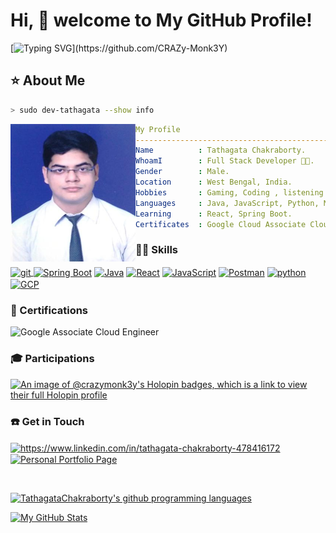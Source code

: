 # Hi, 👋 welcome to My GitHub Profile!
<!--- [![Profile views count](https://komarev.com/ghpvc/?username=CRAZy-Monk3Y)](https://github.com/CRAZy-Monk3Y) --->

[![Typing SVG](https://readme-typing-svg.herokuapp.com?font=Roboto&size=25&duration=4000&pause=2000&color=7BF72F&vCenter=true&width=460&lines=Hello%2C+I'm+Tathagata.;I'm+a+full-stack+Web+Developer.;I'm+a+tech+enthusiast.;Reach+out+to+me+with+the+given+links.)](https://github.com/CRAZy-Monk3Y)

## ⭐ About Me

```zsh
> sudo dev-tathagata --show info
```

<img align="left" src="https://raw.githubusercontent.com/CRAZy-Monk3Y/CRAZy-Monk3Y/main/FormalPicKB.jpg" width="200px" height="220px"/> 

```yaml
My Profile
-----------------------------------------------------------
Name          : Tathagata Chakraborty.
WhoamI        : Full Stack Developer 🧑‍💻.
Gender        : Male.
Location      : West Bengal, India.
Hobbies       : Gaming, Coding , listening music 🎶.
Languages     : Java, JavaScript, Python, NodeJS .
Learning      : React, Spring Boot.
Certificates  : Google Cloud Associate Cloud Engineer.
```


<h3 align="left">🧑‍💻 Skills</h3>
<p align="left"> 
<a href="https://git-scm.com/" target="_blank" rel="noreferrer"> <img align="center" src="https://www.vectorlogo.zone/logos/git-scm/git-scm-icon.svg" alt="git" width="40" height="40"/> </a> 
<a href="https://spring.io/" target="_blank" rel="noreferrer"> <img  align="center" src="https://user-images.githubusercontent.com/61090388/232844997-ec16433d-6075-4547-a429-3a66ad886734.png" alt="Spring Boot" width="65" height="55"/></a> 
<a href="https://www.java.com/en/" target="_blank" rel="noreferrer"><img  align="center" src="https://www.svgrepo.com/show/184143/java.svg" alt="Java" width="40" height="40"/></a>
<a href="https://react.dev/" target="_blank" rel="noreferrer"><img align="center" src="https://logodix.com/logo/1658501.png" alt="React" width="90" height="40"/></a>
<a href="https://developer.mozilla.org/en-US/docs/Web/JavaScript" target="_blank" rel="noreferrer"><img align="center" src="https://logodix.com/logo/374704.png" alt="JavaScript" width="40" height="40"/></a>
<a href="https://www.postman.com/" target="_blank" rel="noreferrer"><img align="center" src="https://logodix.com/logo/2062767.png" alt="Postman" width="40" height="40"/></a>
<a href="https://www.python.org" target="_blank" rel="noreferrer"> <img align="center" src="https://s3.dualstack.us-east-2.amazonaws.com/pythondotorg-assets/media/community/logos/python-logo-only.png" alt="python" width="40" height="44"/> </a> 
<a href="https://cloud.google.com/" target="_blank" rel="noreferrer"> <img align="center" src="https://www.gstatic.com/devrel-devsite/prod/v3f8eafc9e9ec34d001886958ac58f6b3d255ba70e9584b93488d1cf3a23653aa/cloud/images/favicons/onecloud/apple-icon.png" alt="GCP" width="40"/>
</a>
</p>

<h3>📃 Certifications </h3>
<img src="https://api.accredible.com/v1/frontend/credential_website_embed_image/badge/58659370" alt="Google Associate Cloud Engineer"/>

<h3>🎓 Participations</h3>

[![An image of @crazymonk3y's Holopin badges, which is a link to view their full Holopin profile](https://holopin.me/crazymonk3y)](https://holopin.io/@crazymonk3y)

<h3 align="left">☎️ Get in Touch</h3>

<p align="left">
<a href="https://www.linkedin.com/in/tathagata-chakraborty-478416172" target="_blank"><img align="center" src="https://raw.githubusercontent.com/rahuldkjain/github-profile-readme-generator/master/src/images/icons/Social/linked-in-alt.svg" alt="https://www.linkedin.com/in/tathagata-chakraborty-478416172" height="30" width="40" /></a>
  <a href="https://tathagata-chakraborty-portfolio.netlify.app/" target="_blank"><img  align="center" src="https://encrypted-tbn0.gstatic.com/images?q=tbn:ANd9GcSNtoiNnANiYRP1_Zd3vuiTDmmntxLTcr6NYGP4EBa3_A&s" height="30" width="40" alt="Personal Portfolio Page"/></a>
</p>

<br/>

[![TathagataChakraborty's github programming languages](https://github-readme-stats-eight-theta.vercel.app/api/top-langs/?username=CRAZy-Monk3Y&langs_count=10&layout=compact&theme=material-palenight&hide_border=true&bg_color=1F222E&title_color=F85D7F&icon_color=F8D866)](https://github.com/CRAZy-Monk3Y/)

[![My GitHub Stats](https://github-readme-stats.vercel.app/api/?username=CRAZy-Monk3Y&count_private=true&theme=tokyonight&showicons=true)]()
